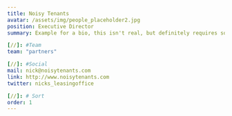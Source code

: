 ```yaml
---
title: Noisy Tenants
avatar: /assets/img/people_placeholder2.jpg
position: Executive Director
summary: Example for a bio, this isn't real, but definitely requires something official

[//]: #Team
team: "partners"

[//]: #Social
mail: nick@noisytenants.com
link: http://www.noisytenants.com
twitter: nicks_leasingoffice

[//]: # Sort
order: 1
---
```

